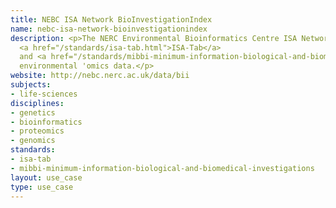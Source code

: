 ```yaml
---
title: NEBC ISA Network BioInvestigationIndex
name: nebc-isa-network-bioinvestigationindex
description: <p>The NERC Environmental Bioinformatics Centre ISA Network's index of
  <a href="/standards/isa-tab.html">ISA-Tab</a>
  and <a href="/standards/mibbi-minimum-information-biological-and-biomedical-investigations.html">MIBBI</a>-compliant
  environmental 'omics data.</p>
website: http://nebc.nerc.ac.uk/data/bii
subjects:
- life-sciences
disciplines:
- genetics
- bioinformatics
- proteomics
- genomics
standards:
- isa-tab
- mibbi-minimum-information-biological-and-biomedical-investigations
layout: use_case
type: use_case
---
```


